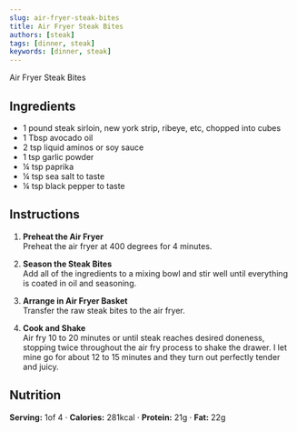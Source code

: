 ```yaml
---
slug: air-fryer-steak-bites
title: Air Fryer Steak Bites
authors: [steak]
tags: [dinner, steak]
keywords: [dinner, steak]
---
```



Air Fryer Steak Bites

<!-- <img src="/img/air-fryer-steak-bites.jpg" alt="Air Fryer Steak Bites Picture"/> -->

<!-- truncate -->

## Ingredients
- 1 pound steak sirloin, new york strip, ribeye, etc, chopped into cubes
- 1 Tbsp avocado oil
- 2 tsp liquid aminos or soy sauce
- 1 tsp garlic powder
- ¼ tsp paprika
- ¼ tsp sea salt to taste
- ¼ tsp black pepper to taste

## Instructions 
1. **Preheat the Air Fryer**  
Preheat the air fryer at 400 degrees for 4 minutes.

2. **Season the Steak Bites**  
Add all of the ingredients to a mixing bowl and stir well until everything is coated in oil and seasoning.

3. **Arrange in Air Fryer Basket**  
Transfer the raw steak bites to the air fryer.

4. **Cook and Shake**  
Air fry 10 to 20 minutes or until steak reaches desired doneness, stopping twice throughout the air fry process to shake the drawer. I let mine go for about 12 to 15 minutes and they turn out perfectly tender and juicy.

## Nutrition
**Serving:** 1of 4 · **Calories:** 281kcal · **Protein:** 21g · **Fat:** 22g